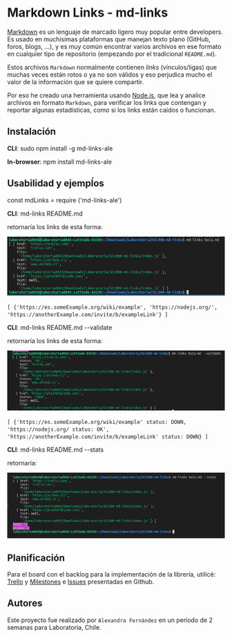 # Markdown Links - md-links 

[Markdown](https://es.wikipedia.org/wiki/Markdown) es un lenguaje de marcado
ligero muy popular entre developers. Es usado en muchísimas plataformas que
manejan texto plano (GitHub, foros, blogs, ...), y es muy común
encontrar varios archivos en ese formato en cualquier tipo de repositorio
(empezando por el tradicional `README.md`).

Estos archivos `Markdown` normalmente contienen _links_ (vínculos/ligas) que
muchas veces están rotos o ya no son válidos y eso perjudica mucho el valor de
la información que se quiere compartir.

Por eso he creado una herramienta usando [Node.js](https://nodejs.org/), que lea 
y analice archivos en formato `Markdown`, para verificar los links que contengan y reportar
algunas estadísticas, como si los links están caídos o funcionan.

## Instalación
**CLI**: sudo npm install -g md-links-ale

**In-browser**: npm install md-links-ale

## Usabilidad y ejempĺos

const mdLinks = require ('md-links-ale')

**CLI**: md-links README.md 

retornaría los links de esta forma:

![LINKS](links.png)

`[ {'https://es.someExample.org/wiki/example',
  'https://nodejs.org/',
  'https://anotherExample.com/invite/b/exampleLink'} ]`

**CLI**: md-links README.md --validate

retornaría los links de esta forma:

![VALIDATE](validate.png)

`[ {'https://es.someExample.org/wiki/example' status: DOWN,
  'https://nodejs.org/ status: OK',
  'https://anotherExample.com/invite/b/exampleLink' status: DOWN} ]`

  **CLI**: md-links README.md --stats

retornaría:

![STATS](stats.png)

## Planificación 

Para el board con el backlog para la implementación de la librería, utilicé:
[Trello](https://trello.com/invite/b/5AGTMBps/51d6b63b1150b2b346c6c02c0ee6e4a1/markdown)
y [Milestones](https://github.com/aleisabl/SCL008-md-links/milestones) e [Issues](https://github.com/aleisabl/SCL008-md-links/issues) presentadas en Github.

## Autores

Este proyecto fue realizado por `Alexandra Fernández` en un período de 2 semanas para Laboratoria, Chile.
